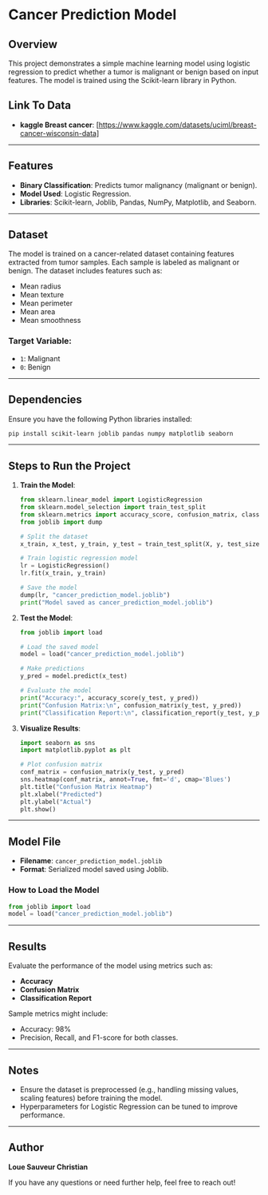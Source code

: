# Cancer Prediction Model

## Overview
This project demonstrates a simple machine learning model using logistic regression to predict whether a tumor is malignant or benign based on input features. The model is trained using the Scikit-learn library in Python.
## Link To Data
- **kaggle Breast cancer**: [https://www.kaggle.com/datasets/uciml/breast-cancer-wisconsin-data]
---

## Features
- **Binary Classification**: Predicts tumor malignancy (malignant or benign).
- **Model Used**: Logistic Regression.
- **Libraries**: Scikit-learn, Joblib, Pandas, NumPy, Matplotlib, and Seaborn.

---

## Dataset
The model is trained on a cancer-related dataset containing features extracted from tumor samples. Each sample is labeled as malignant or benign. The dataset includes features such as:
- Mean radius
- Mean texture
- Mean perimeter
- Mean area
- Mean smoothness

### Target Variable:
- `1`: Malignant
- `0`: Benign

---

## Dependencies
Ensure you have the following Python libraries installed:

```bash
pip install scikit-learn joblib pandas numpy matplotlib seaborn
```

---

## Steps to Run the Project

1. **Train the Model**:
    ```python
    from sklearn.linear_model import LogisticRegression
    from sklearn.model_selection import train_test_split
    from sklearn.metrics import accuracy_score, confusion_matrix, classification_report
    from joblib import dump

    # Split the dataset
    x_train, x_test, y_train, y_test = train_test_split(X, y, test_size=0.2, random_state=42)

    # Train logistic regression model
    lr = LogisticRegression()
    lr.fit(x_train, y_train)

    # Save the model
    dump(lr, "cancer_prediction_model.joblib")
    print("Model saved as cancer_prediction_model.joblib")
    ```

2. **Test the Model**:
    ```python
    from joblib import load

    # Load the saved model
    model = load("cancer_prediction_model.joblib")

    # Make predictions
    y_pred = model.predict(x_test)

    # Evaluate the model
    print("Accuracy:", accuracy_score(y_test, y_pred))
    print("Confusion Matrix:\n", confusion_matrix(y_test, y_pred))
    print("Classification Report:\n", classification_report(y_test, y_pred))
    ```

3. **Visualize Results**:
    ```python
    import seaborn as sns
    import matplotlib.pyplot as plt

    # Plot confusion matrix
    conf_matrix = confusion_matrix(y_test, y_pred)
    sns.heatmap(conf_matrix, annot=True, fmt='d', cmap='Blues')
    plt.title("Confusion Matrix Heatmap")
    plt.xlabel("Predicted")
    plt.ylabel("Actual")
    plt.show()
    ```

---

## Model File
- **Filename**: `cancer_prediction_model.joblib`
- **Format**: Serialized model saved using Joblib.

### How to Load the Model
```python
from joblib import load
model = load("cancer_prediction_model.joblib")
```

---

## Results
Evaluate the performance of the model using metrics such as:
- **Accuracy**
- **Confusion Matrix**
- **Classification Report**

Sample metrics might include:
- Accuracy: 98%
- Precision, Recall, and F1-score for both classes.

---

## Notes
- Ensure the dataset is preprocessed (e.g., handling missing values, scaling features) before training the model.
- Hyperparameters for Logistic Regression can be tuned to improve performance.

---

## Author
**Loue Sauveur Christian**

If you have any questions or need further help, feel free to reach out!

